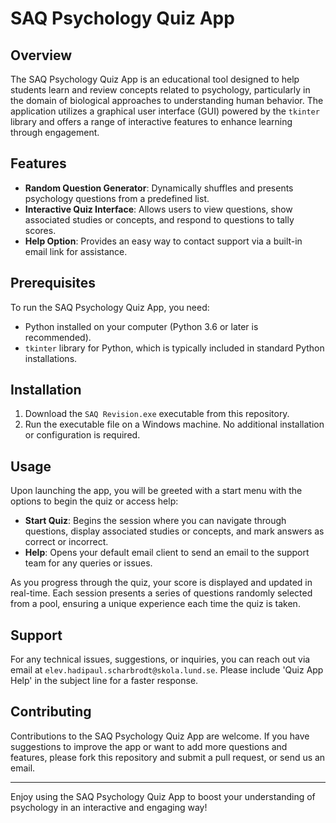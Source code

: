 # SAQ Psychology Quiz App

## Overview
The SAQ Psychology Quiz App is an educational tool designed to help students learn and review concepts related to psychology, particularly in the domain of biological approaches to understanding human behavior. The application utilizes a graphical user interface (GUI) powered by the `tkinter` library and offers a range of interactive features to enhance learning through engagement.

## Features
- **Random Question Generator**: Dynamically shuffles and presents psychology questions from a predefined list.
- **Interactive Quiz Interface**: Allows users to view questions, show associated studies or concepts, and respond to questions to tally scores.
- **Help Option**: Provides an easy way to contact support via a built-in email link for assistance.

## Prerequisites
To run the SAQ Psychology Quiz App, you need:
- Python installed on your computer (Python 3.6 or later is recommended).
- `tkinter` library for Python, which is typically included in standard Python installations.

## Installation
1. Download the `SAQ Revision.exe` executable from this repository.
2. Run the executable file on a Windows machine. No additional installation or configuration is required.

## Usage
Upon launching the app, you will be greeted with a start menu with the options to begin the quiz or access help:
- **Start Quiz**: Begins the session where you can navigate through questions, display associated studies or concepts, and mark answers as correct or incorrect.
- **Help**: Opens your default email client to send an email to the support team for any queries or issues.

As you progress through the quiz, your score is displayed and updated in real-time. Each session presents a series of questions randomly selected from a pool, ensuring a unique experience each time the quiz is taken.

## Support
For any technical issues, suggestions, or inquiries, you can reach out via email at `elev.hadipaul.scharbrodt@skola.lund.se`. Please include 'Quiz App Help' in the subject line for a faster response.

## Contributing
Contributions to the SAQ Psychology Quiz App are welcome. If you have suggestions to improve the app or want to add more questions and features, please fork this repository and submit a pull request, or send us an email.

---

Enjoy using the SAQ Psychology Quiz App to boost your understanding of psychology in an interactive and engaging way!
